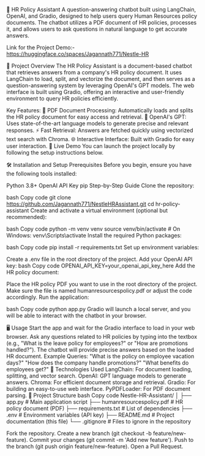 🏢 HR Policy Assistant
A question-answering chatbot built using LangChain, OpenAI, and Gradio, designed to help users query Human Resources policy documents. The chatbot utilizes a PDF document of HR policies, processes it, and allows users to ask questions in natural language to get accurate answers.

Link for the Project Demo:- https://huggingface.co/spaces/Jagannath771/Nestle-HR

📖 Project Overview
The HR Policy Assistant is a document-based chatbot that retrieves answers from a company's HR policy document. It uses LangChain to load, split, and vectorize the document, and then serves as a question-answering system by leveraging OpenAI's GPT models. The web interface is built using Gradio, offering an interactive and user-friendly environment to query HR policies efficiently.

Key Features:
📄 PDF Document Processing: Automatically loads and splits the HR policy document for easy access and retrieval.
🤖 OpenAI's GPT: Uses state-of-the-art language models to generate precise and relevant responses.
⚡ Fast Retrieval: Answers are fetched quickly using vectorized text search with Chroma.
🌐 Interactive Interface: Built with Gradio for easy user interaction.
🚀 Live Demo
You can launch the project locally by following the setup instructions below.

🛠️ Installation and Setup
Prerequisites
Before you begin, ensure you have the following tools installed:

Python 3.8+
OpenAI API Key
pip
Step-by-Step Guide
Clone the repository:

bash
Copy code
git clone https://github.com/Jagannath771/NestleHRAssistant.git
cd hr-policy-assistant
Create and activate a virtual environment (optional but recommended):

bash
Copy code
python -m venv venv
source venv/bin/activate   # On Windows: venv\Scripts\activate
Install the required Python packages:

bash
Copy code
pip install -r requirements.txt
Set up environment variables:

Create a .env file in the root directory of the project.
Add your OpenAI API key:
bash
Copy code
OPENAI_API_KEY=your_openai_api_key_here
Add the HR policy document:

Place the HR policy PDF you want to use in the root directory of the project. Make sure the file is named humanresourcespolicy.pdf or adjust the code accordingly.
Run the application:

bash
Copy code
python app.py
Gradio will launch a local server, and you will be able to interact with the chatbot in your browser.

🖥️ Usage
Start the app and wait for the Gradio interface to load in your web browser.
Ask any questions related to HR policies by typing into the textbox (e.g., "What is the leave policy for employees?" or "How are promotions handled?").
The chatbot will provide precise answers based on the loaded HR document.
Example Queries:
"What is the policy on employee vacation days?"
"How does the company handle promotions?"
"What benefits do employees get?"
🧰 Technologies Used
LangChain: For document loading, splitting, and vector search.
OpenAI: GPT language models to generate answers.
Chroma: For efficient document storage and retrieval.
Gradio: For building an easy-to-use web interface.
PyPDFLoader: For PDF document parsing.
📁 Project Structure
bash
Copy code
Nestle-HR-Assistant/
│
├── app.py                   # Main application script
├── humanresourcespolicy.pdf  # HR policy document (PDF)
├── requirements.txt          # List of dependencies
├── .env                      # Environment variables (API key)
├── README.md                 # Project documentation (this file)
└── .gitignore                # Files to ignore in the repository

Fork the repository.
Create a new branch (git checkout -b feature/new-feature).
Commit your changes (git commit -m 'Add new feature').
Push to the branch (git push origin feature/new-feature).
Open a Pull Request.
